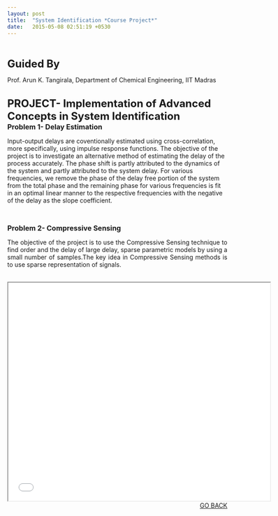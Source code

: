 ```yaml
---
layout: post
title:  "System Identification *Course Project*"
date:   2015-05-08 02:51:19 +0530
---
```



<br>
<br>
<font size="5"><b>Guided By</b></font>
<p>Prof. Arun K. Tangirala, Department of Chemical Engineering, IIT Madras</p>

<br>
<font size="5"><b>PROJECT- Implementation of Advanced Concepts in System Identification</b></font>
<br>
<font size="3"><b>Problem 1- Delay Estimation</b></font>
<p>Input-output delays are coventionally estimated using cross-correlation, more specifically, using impulse response functions. The objective of the project is to investigate an alternative method of estimating the delay of the process accurately. The phase shift is partly attributed to the dynamics of the system and partly attributed to the system delay. For various frequencies, we remove the phase of the delay free portion of the system from the total phase and the remaining phase for various frequencies is fit in an optimal linear manner to the respective frequencies with the negative of the delay as the slope coefficient.</p>
<br>


<font size="3"><b>Problem 2- Compressive Sensing</b></font>
<p align ="justify">The objective of the project is to use the Compressive Sensing technique to find order and the delay of large delay, sparse parametric models by using a small number of samples.The key idea in Compressive Sensing methods is to use sparse representation of signals.</p>
<br>
<section role="banner">
<center><iframe src="/System_Identification_Project.pdf" 
style="width:600px; height:500px;" frameborder="2"></iframe></center>
</section>

<div align="right"><a href="/project.html">GO BACK</a></div>
<br>



